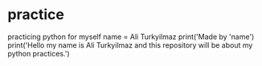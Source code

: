 # practice
practicing python for myself
name = Ali Turkyilmaz
print('Made by 'name')
print('Hello my name is Ali Turkyilmaz and this repository will be about my python practices.')

